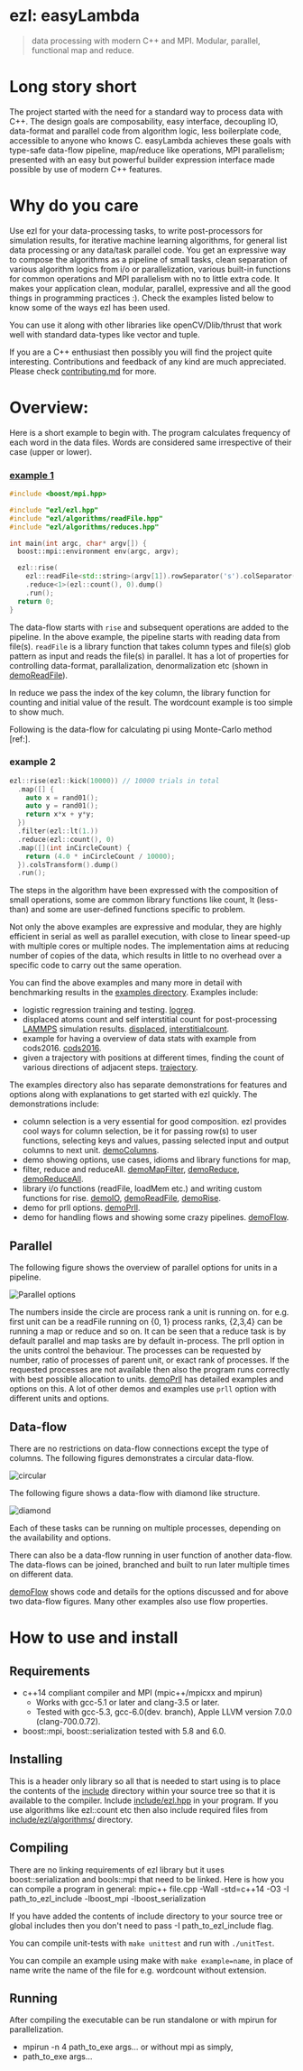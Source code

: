 # ezl: easyLambda
> data processing with modern C++ and MPI. Modular, parallel, functional map and reduce.

# Long story short

The project started with the need for a standard way to process data with
C++. The design goals are composability, easy interface, decoupling IO,
data-format and parallel code from algorithm logic, less boilerplate code,
accessible to anyone who knows C. easyLambda achieves these goals with type-safe
data-flow pipeline, map/reduce like operations, MPI parallelism; presented with
an easy but powerful builder expression interface made possible by use of modern
C++ features.

# Why do you care

Use ezl for your data-processing tasks, to write post-processors for simulation
results, for iterative machine learning algorithms, for general list data
processing or any data/task parallel code. You get an expressive way to
compose the algorithms as a pipeline of small tasks, clean separation of
various algorithm logics from i/o or parallelization, various built-in
functions for common operations and MPI parallelism with no to little extra
code. It makes your application clean, modular, parallel, expressive and
all the good things in programming practices :). Check the examples listed
below to know some of the ways ezl has been used.

You can use it along with other libraries like openCV/Dlib/thrust that work
well with standard data-types like vector and tuple.

If you are a C++ enthusiast then possibly you will find the project quite
interesting. Contributions and feedback of any kind are much appreciated.
Please check [contributing.md](contributing.md) for more.

# Overview:

Here is a short example to begin with. The program calculates
frequency of each word in the data files. Words are considered same
irrespective of their case (upper or lower).

### [example 1](examples/wordcount.cpp)
```cpp
#include <boost/mpi.hpp>

#include "ezl/ezl.hpp"
#include "ezl/algorithms/readFile.hpp"
#include "ezl/algorithms/reduces.hpp"

int main(int argc, char* argv[]) {
  boost::mpi::environment env(argc, argv);

  ezl::rise(
    ezl::readFile<std::string>(argv[1]).rowSeparator('s').colSeparator(""))
    .reduce<1>(ezl::count(), 0).dump()
    .run();
  return 0;
}
```
The data-flow starts with `rise` and subsequent operations are added to the
pipeline. In the above example, the pipeline starts with reading data from
file(s). `readFile` is a library function that takes column types and file(s)
glob pattern as input and reads the file(s) in parallel. It has a lot of
properties for controlling data-format, parallalization, denormalization etc
(shown in [demoReadFile](examples/demoReadFile.cpp)).

In reduce we pass the index of the key column, the library function for counting
and initial value of the result. The wordcount example is too simple to show
much.

Following is the data-flow for calculating pi using Monte-Carlo method [ref:].

### example 2
```cpp
ezl::rise(ezl::kick(10000)) // 10000 trials in total
  .map([] { 
    auto x = rand01();
    auto y = rand01();
    return x*x + y*y; 
  })
  .filter(ezl::lt(1.))
  .reduce(ezl::count(), 0)
  .map([](int inCircleCount) { 
    return (4.0 * inCircleCount / 10000); 
  }).colsTransform().dump()
  .run();
```

The steps in the algorithm have been expressed with the composition of small
operations, some are common library functions like count, lt (less-than) and
some are user-defined functions specific to problem.

Not only the above examples are expressive and modular, they are highly
efficient in serial as well as parallel execution, with close to linear
speed-up with multiple cores or multiple nodes. The implementation aims at
reducing number of copies of the data, which results in little to no overhead
over a specific code to carry out the same operation.

You can find the above examples and many more in detail with benchmarking
results in the [examples directory](examples). Examples include:

 - logistic regression training and testing. [logreg](examples/logreg.cpp).
 - displaced atoms count and self interstitial count for post-processing
   [LAMMPS](http://lammps.sandia.gov/) simulation results.
   [displaced](examples/displaced.cpp),
   [interstitialcount](examples/interstitialcount.cpp).
 - example for having a overview of data stats with example from cods2016.
   [cods2016](examples/cods2016.cpp).
 - given a trajectory with positions at different times, finding the count of
   various directions of adjacent steps. [trajectory](examples/trajectory.cpp).

The examples directory also has separate demonstrations for features and
options along with explanations to get started with ezl quickly.
The demonstrations include:
- column selection is a very essential for good composition. ezl provides cool
  ways for column selection, be it for passing row(s) to user functions,
  selecting keys and values, passing selected input and output columns to next
  unit. [demoColumns](examples/demoColumns.cpp).
- demo showing options, use cases, idioms and library functions for map,
- filter, reduce and reduceAll. [demoMapFilter](examples/demoMapFilter.cpp),
  [demoReduce](examples/demoReduce.cpp), 
  [demoReduceAll](examples/demoReduceAll.cpp).
- library i/o functions (readFile, loadMem etc.) and writing custom functions
  for rise. [demoIO](examples/demoIO.cpp),
  [demoReadFile](examples/demoReadFile.cpp), [demoRise](examples/demoRise.cpp).
- demo for prll options. [demoPrll](examples/demoPrll.cpp).
- demo for handling flows and showing some crazy pipelines.
  [demoFlow](examples/demoFlow.cpp).

## Parallel

The following figure shows the overview of parallel options for units in
a pipeline. 

![Parallel options](doc/prll.png)

The numbers inside the circle are process rank a unit is running on.  for e.g.
first unit can be a readFile running on {0, 1} process ranks, {2,3,4} can be
running a map or reduce and so on. It can be seen that a reduce task is by
default parallel and map tasks are by default in-process. The prll option in
the units control the behaviour. The processes can be requested by number,
ratio of processes of parent unit, or exact rank of processes. If the requested
processes are not available then also the program runs correctly with best
possible allocation to units. [demoPrll](examples/demoPrll.cpp) has detailed
examples and options on this. A lot of other demos and examples use `prll`
option with different units and options.

## Data-flow

There are no restrictions on data-flow connections except the type of columns.
The following figures demonstrates a circular data-flow. 

![circular](doc/circular.png)

The following figure shows a data-flow with diamond like structure. 

![diamond](doc/diamond.png)

Each of these tasks can be running on multiple processes, depending on the
availability and options. 

There can also be a data-flow running in user function of another data-flow. The
data-flows can be joined, branched and built to run later multiple times on
different data.

[demoFlow](examples/demoFlow.cpp) shows code and details for the options
discussed and for above two data-flow figures. Many other examples also use
flow properties.

# How to use and install

## Requirements
- c++14 compliant compiler and MPI (mpic++/mpicxx and mpirun)
   - Works with gcc-5.1 or later and clang-3.5 or later.
   - Tested with gcc-5.3, gcc-6.0(dev. branch), Apple LLVM version 7.0.0 (clang-700.0.72).
- boost::mpi, boost::serialization tested with 5.8 and 6.0.

## Installing
This is a header only library so all that is needed to start using is to place 
the contents of the [include](include) directory within your source tree so that
it is available to the compiler. Include [include/ezl.hpp](include/ezl.hpp) in
your program. If you use algorithms like ezl::count etc then also include
required files from [include/ezl/algorithms/](include/ezl/algorithms/)
directory.

## Compiling
There are no linking requirements of ezl library but it uses boost::serialization
and bools::mpi that need to be linked.
Here is how you can compile a program in general:
mpic++ file.cpp -Wall -std=c++14 -O3 -I path_to_ezl_include -lboost_mpi -lboost_serialization

If you have added the contents of include directory to your source tree or global
includes then you don't need to pass -I path_to_ezl_include flag.

You can compile unit-tests with `make unittest` and run with `./unitTest`.

You can compile an example using make with `make example=name`, in place of name write
the name of the file for e.g. wordcount without extension.

## Running

After compiling the executable can be run standalone or with mpirun for parallelization.
- mpirun -n 4 path_to_exe args… 
or without mpi as simply,
- path_to_exe args… 
